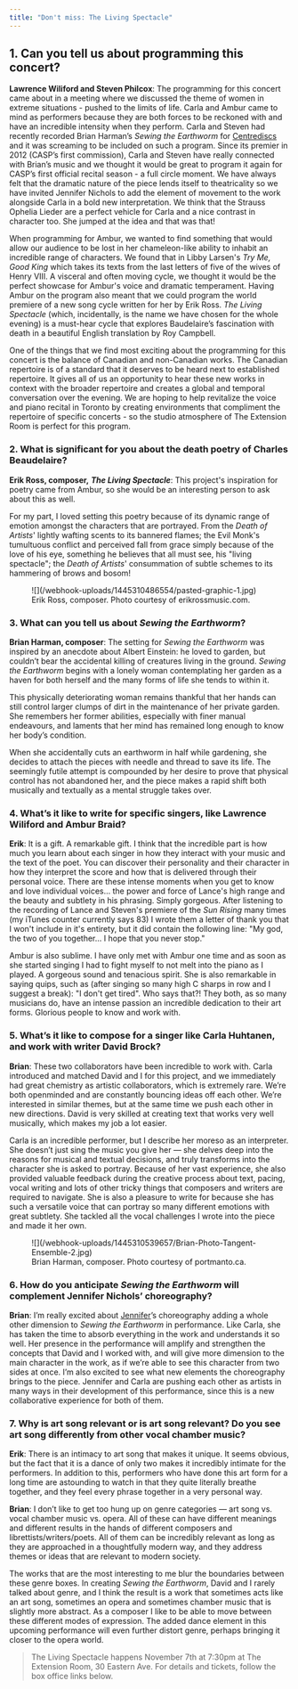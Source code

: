 ```yaml
---
title: "Don't miss: The Living Spectacle"
---
```


## 1. Can you tell us about programming this concert?

**Lawrence Wiliford and Steven Philcox**: The programming for this concert came about in a meeting where we discussed the theme of women in extreme situations - pushed to the limits of life. Carla and Ambur came to mind as performers because they are both forces to be reckoned with and have an incredible intensity when they perform. Carla and Steven had recently recorded Brian Harman’s *Sewing the Earthworm* for [Centrediscs](https://itunes.apple.com/ca/album/brian-harman-sewing-earthworm/id982346381) and it was screaming to be included on such a program. Since its premier in 2012 (CASP’s first commission), Carla and Steven have really connected with Brian’s music and we thought it would be great to program it again for CASP’s first official recital season - a full circle moment. We have always felt that the dramatic nature of the piece lends itself to theatricality so we have invited Jennifer Nichols to add the element of movement to the work alongside Carla in a bold new interpretation. We think that the Strauss Ophelia Lieder are a perfect vehicle for Carla and a nice contrast in character too. She jumped at the idea and that was that! 

When programming for Ambur, we wanted to find something that would allow our audience to be lost in her chameleon-like ability to inhabit an incredible range of characters. We found that in Libby Larsen's *Try Me, Good King* which takes its texts from the last letters of five of the wives of Henry VIII. A visceral and often moving cycle, we thought it would be the perfect showcase for Ambur's voice and dramatic temperament. Having Ambur on the program also meant that we could program the world premiere of a new song cycle written for her by Erik Ross. *The Living Spectacle* (which, incidentally, is the name we have chosen for the whole evening) is a must-hear cycle that explores Baudelaire’s fascination with death in a beautiful English translation by Roy Campbell. 

One of the things that we find most exciting about the programming for this concert is the balance of Canadian and non-Canadian works. The Canadian repertoire is of a standard that it deserves to be heard next to established repertoire. It gives all of us an opportunity to hear these new works in context with the broader repertoire and creates a global and temporal conversation over the evening. We are hoping to help revitalize the voice and piano recital in Toronto by creating environments that compliment the repertoire of specific concerts - so the studio atmosphere of The Extension Room is perfect for this program.

### 2. What is significant for you about the death poetry of Charles Beaudelaire?

**Erik Ross, composer,** ***The Living Spectacle***: This project's inspiration for poetry came from Ambur, so she would be an interesting person to ask about this as well. 

For my part, I loved setting this poetry because of its dynamic range of emotion amongst the characters that are portrayed. From the *Death of Artists*' lightly wafting scents to its bannered flames; the Evil Monk's tumultuous conflict and perceived fall from grace simply because of the love of his eye, something he believes that all must see, his "living spectacle"; the *Death of Artists*' consummation of subtle schemes to its hammering of brows and bosom! 

<figure data-type="image">
![](/webhook-uploads/1445310486554/pasted-graphic-1.jpg)
<figcaption>Erik Ross, composer. Photo courtesy of erikrossmusic.com.</figcaption>
</figure>

### 3. What can you tell us about *Sewing the Earthworm*?

**Brian Harman, composer**: The setting for *Sewing the Earthworm* was inspired by an anecdote about Albert Einstein: he loved to garden, but couldn’t bear the accidental killing of creatures living in the ground. *Sewing the Earthworm* begins with a lonely woman contemplating her garden as a haven for both herself and the many forms of life she tends to within it.

This physically deteriorating woman remains thankful that her hands can still control larger clumps of dirt in the maintenance of her private garden. She remembers her former abilities, especially with finer manual endeavours, and laments that her mind has remained long enough to know her body’s condition.

When she accidentally cuts an earthworm in half while gardening, she decides to
attach the pieces with needle and thread to save its life. The seemingly futile attempt is compounded by her desire to prove that physical control has not abandoned her, and the piece makes a rapid shift both musically and textually as a mental struggle takes over.

### 4. What’s it like to write for specific singers, like Lawrence Wiliford and Ambur Braid?

**Erik**: It is a gift. A remarkable gift. I think that the incredible part is how much you learn about each singer in how they interact with your music and the text of the poet. You can discover their personality and their character in how they interpret the score and how that is delivered through their personal voice. There are these intense moments when you get to know and love individual voices...  the power and force of Lance's high range and the beauty and subtlety in his phrasing. Simply gorgeous. After listening to the recording of Lance and Steven's premiere of the *Sun Rising* many times (my iTunes counter currently says 83) I wrote them a letter of thank you that I won't include in it's entirety, but it did contain the following line: "My god, the two of you together... I hope that you never stop." 

Ambur is also sublime. I have only met with Ambur one time and as soon as she started singing I had to fight myself to not melt into the piano as I played. A gorgeous sound and tenacious spirit. She is also remarkable in saying quips, such as (after singing so many high C sharps in row and I suggest a break):  "I don't get tired".  Who says that?! They both, as so many musicians do, have an intense passion an incredible dedication to their art forms. Glorious people to know and work with. 

### 5. What’s it like to compose for a singer like Carla Huhtanen, and work with writer David Brock?

**Brian**: These two collaborators have been incredible to work with. Carla introduced and matched David and I for this project, and we immediately had great chemistry as artistic collaborators, which is extremely rare. We’re both openminded and are constantly bouncing ideas off each other. We’re interested in similar themes, but at the same time we push each other in new directions. David is very skilled at creating text that works very well musically, which makes my job a lot easier.

Carla is an incredible performer, but I describe her moreso as an interpreter. She doesn’t just sing the music you give her — she delves deep into the reasons for musical and textual decisions, and truly transforms into the character she is asked to portray. Because of her vast experience, she also provided valuable feedback during the creative process about text, pacing, vocal writing and lots of other tricky things that composers and writers are required to navigate. She is also a pleasure to write for because she has such a versatile voice that can portray so many different emotions with great subtlety. She tackled all the vocal challenges I wrote into the piece and made it her own.

<figure data-type="image">
![](/webhook-uploads/1445310539657/Brian-Photo-Tangent-Ensemble-2.jpg)
<figcaption>Brian Harman, composer. Photo courtesy of portmanto.ca.</figcaption>
</figure>

### 6. How do you anticipate *Sewing the Earthworm* will complement Jennifer Nichols’ choreography?

**Brian**: I’m really excited about [Jennifer](https://twitter.com/JennEMethod)’s choreography adding a whole other dimension to *Sewing the Earthworm* in performance. Like Carla, she has taken the time to absorb everything in the work and understands it so well. Her presence in the performance will amplify and strengthen the concepts that David and I worked with, and will give more dimension to the main character in the work, as if we’re able to see this character from two sides at once. I’m also excited to see what new elements the choreography brings to the piece. Jennifer and Carla are pushing each other as artists in many ways in their development of this performance, since this is a new collaborative experience for both of them.

### 7. Why is art song relevant or is art song relevant? Do you see art song differently from other vocal chamber music?

**Erik**: There is an intimacy to art song that makes it unique. It seems obvious, but the fact that it is a dance of only two makes it incredibly intimate for the performers. In addition to this, performers who have done this art form for a long time are astounding to watch in that they quite literally breathe together, and they feel every phrase together in a very personal way.

**Brian**: I don’t like to get too hung up on genre categories — art song vs. vocal chamber music vs. opera. All of these can have different meanings and different results in the hands of different composers and librettists/writers/poets. All of them can be incredibly relevant as long as they are approached in a thoughtfully modern way, and they address themes or ideas that are relevant to modern society.

The works that are the most interesting to me blur the boundaries between these genre boxes. In creating *Sewing the Earthworm*, David and I rarely talked about genre, and I think the result is a work that sometimes acts like an art song, sometimes an opera and sometimes chamber music that is slightly more abstract. As a composer I like to be able to move between these different modes of expression. The added dance element in this upcoming performance will even further distort genre, perhaps bringing it closer to the opera world.

>The Living Spectacle happens November 7th at 7:30pm at The Extension Room, 30 Eastern Ave. For details and tickets, follow the box office links below.

